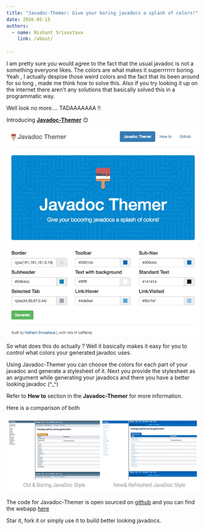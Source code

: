 ```yaml
---
title: "Javadoc-Themer: Give your boring javadocs a splash of colors!"
date: 2016-05-15
authors:
  - name: Nishant Srivastava
    link: /about/

---
```


<!--more-->

I am pretty sure you would agree to the fact that the usual javadoc is not a something everyone likes. The colors are what makes it superrrrrrr boring. Yeah , I actually despise those weird colors and the fact that its been around for so long , made me think how to solve this. Also if you try looking it up on the internet there aren't any solutions that basically solved this in a programmatic way.

Well look no more.... TADAAAAAAA !!

Introducing **[Javadoc-Themer](https://nisrulz.com/javadoc-themer/)** 😊

![Banner](javadocthemer.png)

So what does this do actually ? Well it basically makes it easy for you to control what colors your generated javadoc uses.

Using Javadoc-Themer you can choose the colors for each part of your javadoc and generate a stylesheet of it. Next you provide the stylesheet as an argument while generating your javadocs and there you have a better looking javadoc (^\_^)

Refer to **How to** section in the **Javadoc-Themer** for more information.

Here is a comparison of both

![javadocdiff](javadocdiff.png)

The code for Javadoc-Themer is open sourced on [github](https://github.com/nisrulz/javadoc-themer) and you can find the webapp [here](https://nisrulz.com/javadoc-themer/)

Star it, fork it or simply use it to build better looking javadocs.
